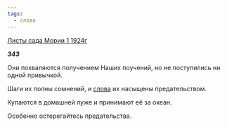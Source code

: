 ```yaml
---
tags:
  - слово
---
```

[Листы сада Мории 1 1924г](https://127.0.0.1:4002/agni/1924)

___343___

Они похваляются получением Наших поучений, но не поступились ни одной привычкой.   

Шаги их полны сомнений, и [слова](../../../tags/#слово) их насыщены предательством.   

Купаются в домашней луже и принимают её за океан.   

Особенно остерегайтесь предательства.   

